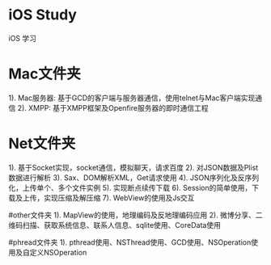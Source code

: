# iOS Study
iOS  学习


# Mac文件夹
1). Mac服务器: 基于GCD的客户端与服务器通信，使用telnet与Mac客户端实现通信
2). XMPP: 基于XMPP框架及Openfire服务器的即时通信工程

# Net文件夹
1). 基于Socket实现，socket通信，模拟聊天，请求百度
2). 对JSON数据及Plist数据进行解析
3). Sax、DOM解析XML，Get请求使用
4). JSON序列化及反序列化，上传单个、多个文件实例
5). 实现断点续传下载
6). Session的简单使用，下载及上传，实现压缩及解压缩
7). WebView的使用及Js交互

#other文件夹
1). MapView的使用，地理编码及反地理编码应用
2). 微博分享、二维码扫描、获取系统信息、联系人信息、sqlite使用、CoreData使用

#phread文件夹
1). pthread使用、NSThread使用、GCD使用、NSOperation使用及自定义NSOperation


